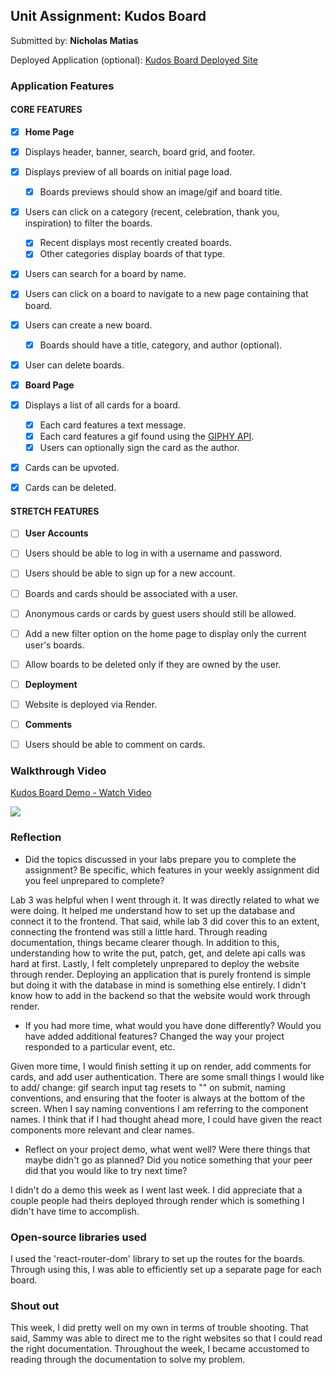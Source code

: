 ## Unit Assignment: Kudos Board


Submitted by: **Nicholas Matias**


Deployed Application (optional): [Kudos Board Deployed Site](ADD_LINK_HERE)


### Application Features


#### CORE FEATURES


- [X] **Home Page**
 - [X] Displays header, banner, search, board grid, and footer.
 - [X] Displays preview of all boards on initial page load.
   - [X] Boards previews should show an image/gif and board title.
 - [X] Users can click on a category (recent, celebration, thank you, inspiration) to filter the boards.
   - [X] Recent displays most recently created boards.
   - [X] Other categories display boards of that type.
 - [X] Users can search for a board by name.
 - [X] Users can click on a board to navigate to a new page containing that board.
 - [X] Users can create a new board.
   - [X] Boards should have a title, category, and author (optional).
 - [X] User can delete boards.
 - [X] **Board Page**
 - [X] Displays a list of all cards for a board.
   -  [X] Each card features a text message.
   -  [X] Each card features a gif found using the [GIPHY API](https://developers.giphy.com/docs/api/).
   -  [X] Users can optionally sign the card as the author. 
-   [X] Cards can be upvoted.
-   [X] Cards can be deleted.




#### STRETCH FEATURES




- [ ] **User Accounts**
 - [ ] Users should be able to log in with a username and password.
 - [ ] Users should be able to sign up for a new account.
 - [ ]  Boards and cards should be associated with a user.
   - [ ]  Anonymous cards or cards by guest users should still be allowed.
 - [ ] Add a new filter option on the home page to display only the current user's boards.
 - [ ] Allow boards to be deleted only if they are owned by the user.
- [ ] **Deployment**
 - [ ] Website is deployed via Render.
- [ ] **Comments**
 - [ ] Users should be able to comment on cards.




### Walkthrough Video


<div>
   <a href="https://www.loom.com/share/6b121f4d428e42edb448ce7e4834913c">
     <p>Kudos Board Demo - Watch Video</p>
   </a>
   <a href="https://www.loom.com/share/6b121f4d428e42edb448ce7e4834913c">
     <img style="max-width:300px;" src="https://cdn.loom.com/sessions/thumbnails/6b121f4d428e42edb448ce7e4834913c-with-play.gif">
   </a>
 </div>






### Reflection






* Did the topics discussed in your labs prepare you to complete the assignment? Be specific, which features in your weekly assignment did you feel unprepared to complete?




Lab 3 was helpful when I went through it. It was directly related to what we were doing. It helped me understand how to set up the database and connect it to the frontend. That said, while lab 3 did cover this to an extent, connecting the frontend was still a little hard. Through reading documentation, things became clearer though. In addition to this, understanding how to write the put, patch, get, and delete api calls was hard at first. Lastly, I felt completely unprepared to deploy the website through render. Deploying an application that is purely frontend is simple but doing it with the database in mind is something else entirely. I didn't know how to add in the backend so that the website would work through render. 




* If you had more time, what would you have done differently? Would you have added additional features? Changed the way your project responded to a particular event, etc.




Given more time, I would finish setting it up on render, add comments for cards, and add user authentication. There are some small things I would like to add/ change: gif search input tag resets to "" on submit, naming conventions, and ensuring that the footer is always at the bottom of the screen. When I say naming conventions I am referring to the component names. I think that if I had thought ahead more, I could have given the react components more relevant and clear names. 




* Reflect on your project demo, what went well? Were there things that maybe didn't go as planned? Did you notice something that your peer did that you would like to try next time?




I didn't do a demo this week as I went last week. I did appreciate that a couple people had theirs deployed through render which is something I didn't have time to accomplish.




### Open-source libraries used




I used the 'react-router-dom' library to set up the routes for the boards. Through using this, I was able to efficiently set up a separate page for each board.




### Shout out




This week, I did pretty well on my own in terms of trouble shooting. That said, Sammy was able to direct me to the right websites so that I could read the right documentation. Throughout the week, I became accustomed to reading through the documentation to solve my problem. 




